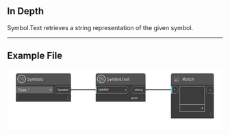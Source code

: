 ## In Depth
Symbol.Text retrieves a string representation of the given symbol.
___
## Example File

![Symbol.Text](./DynamoUnits.Symbol.Text_img.png)